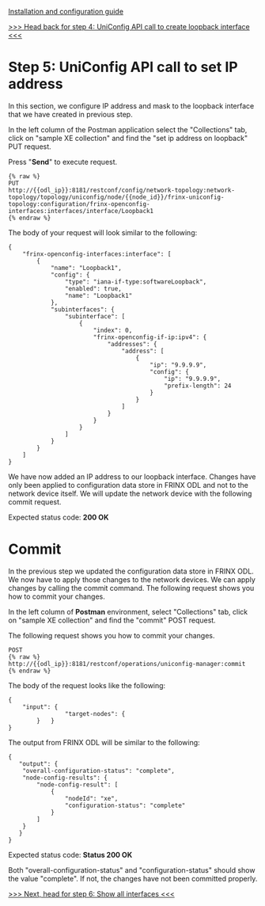 [Installation and configuration guide](byod.html)

[>>> Head back for step 4: UniConfig API call to create loopback interface <<<](4.md)  

# Step 5: UniConfig API call to set IP address

In this section, we configure IP address and mask to the loopback interface that we have created in previous step.

In the left column of the Postman application select the "Collections" tab, click on "sample XE collection" and find the "set ip address on loopback" PUT request.

Press "**Send**" to execute request.

```
{% raw %}
PUT
http://{{odl_ip}}:8181/restconf/config/network-topology:network-topology/topology/uniconfig/node/{{node_id}}/frinx-uniconfig-topology:configuration/frinx-openconfig-interfaces:interfaces/interface/Loopback1
{% endraw %}
```
The body of your request will look similar to the following:

```
{
    "frinx-openconfig-interfaces:interface": [
        {
            "name": "Loopback1",
            "config": {
                "type": "iana-if-type:softwareLoopback",
                "enabled": true,
                "name": "Loopback1"
            },
            "subinterfaces": {
                "subinterface": [
                    {
                        "index": 0,
                        "frinx-openconfig-if-ip:ipv4": {
                            "addresses": {
                                "address": [
                                    {
                                        "ip": "9.9.9.9",
                                        "config": {
                                            "ip": "9.9.9.9",
                                            "prefix-length": 24
                                        }
                                    }
                                ]
                            }
                        }
                    }
                ]
            }
        }
    ]
}
```

We have now added an IP address to our loopback interface. Changes have only been applied to configuration data store in FRINX ODL and not to the network device itself. We will update the network device with the following commit request.

Expected status code: **200 OK**


# Commit

In the previous step we updated the configuration data store in FRINX ODL. We now have to apply those changes to the network devices. We can apply changes by calling the commit command. The following request shows you how to commit your changes.

In the left column of **Postman** environment, select "Collections" tab, click on "sample XE collection" and find the "commit" POST request.

The following request shows you how to commit your changes. 

```
POST 
{% raw %}
http://{{odl_ip}}:8181/restconf/operations/uniconfig-manager:commit
{% endraw %}
```

The body of the request looks like the following:

```
{
	"input": {
            	"target-nodes": {
    	}	}
}
```
The output from FRINX ODL will be similar to the following:

```
{
   "output": {
   	"overall-configuration-status": "complete",
   	"node-config-results": {
       	"node-config-result": [
           	{
               	"nodeId": "xe",
               	"configuration-status": "complete"
           	}
       	]
   	}
   }
}
```

Expected status code: **Status 200 OK**

Both "overall-configuration-status" and "configuration-status" should show the value "complete". If not, the changes have not been committed properly.  

[>>> Next, head for step 6: Show all interfaces <<<](6.md)
